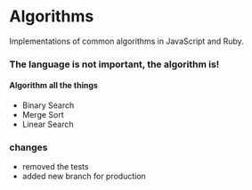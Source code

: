 # Algorithms

Implementations of common algorithms in JavaScript and Ruby.

### The language is not important, the algorithm is!

#### Algorithm all the things


* Binary Search
* Merge Sort
* Linear Search
### changes

* removed the tests
* added new branch for production
